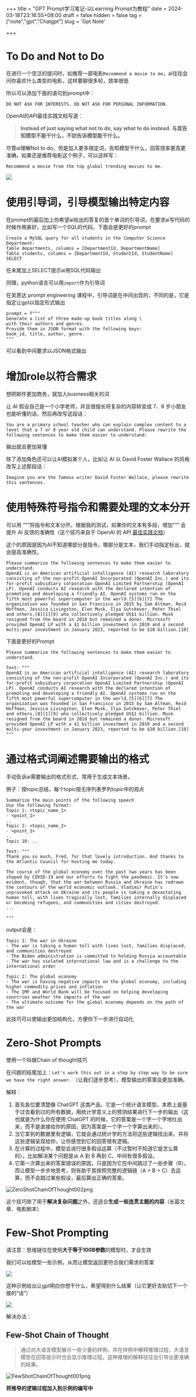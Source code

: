 +++
title = "GPT Prompt学习笔记-以Learning Prompt为教程" 
date = 2024-03-18T23:16:55+08:00
draft = false
hidden = false
tag = ["note","gpt","Chatgpt"]
slug = 'Gpt Note'

+++

# To Do and Not to Do

在进行一个空泛的提问时，如推荐一部电影`Recommend a movie to me`，ai往往会问你喜欢什么类型的电影，这样要聊很多轮，效率很低

所以可以添加下面的语句到prompt中：

`DO NOT ASK FOR INTERESTS. DO NOT ASK FOR PERSONAL INFORMATION.`

OpenAI的API最佳实践文档写道：

> **Instead of just saying what not to do, say what to do instead. 与其告知模型不能干什么，不妨告诉模型能干什么。**

尽管ai理解Not to do，但是加入更多限定词，告知模型干什么，回答效率更高更准确，如果还是推荐电影这个例子，可以这样写：

`Recommend a movie from the top global trending movies to me.`

![](https://github.com/lihepei/scholarpei_blog/blob/main/scholarpei-blog/static/blog-picture/gpt-note/1.png?raw=true)

# 使用引导词，引导模型输出特定内容

在prompt的最后加上你希望ai给出的答复的首个单词的引导词，在要求ai写代码的时候作用甚好，比如写一个SQL的代码，下面会是更好的prompt

```
Create a MySQL query for all students in the Computer Science Department:
Table departments, columns = [DepartmentId, DepartmentName]
Table students, columns = [DepartmentId, StudentId, StudentName]
SELECT
```

在末尾加上SELECT提示ai用SQL代码输出

同理，python语言可以用`import`作为引导词

在吴恩达 prompt engineering 课程中，引导词是在中间出现的，不同的是，它是指定让gpt以指定形式输出

```
prompt = f"""
Generate a list of three made-up book titles along \
with their authors and genres.
Provide them in JSON format with the following keys:
book_id, title, author, genre.
"""
```

可以看到中间要求以JSON格式输出

# 增加role以符合需求

想把邮件更加商务，就加入business相关的词

让 AI 假设自己是一个小学老师，并且很擅长将复杂的内容转变成 7、8 岁小朋友也能听懂的话，然后再改写这段话：

```
You are a primary school teacher who can explain complex content to a level that a 7 or 8 year old child can understand. Please rewrite the following sentences to make them easier to understand:
```

输出就会更加易懂

除了添加角色还可以让AI模拟某个人，比如让 AI 以 David Foster Wallace 的风格改写上述那段话：

`Imagine you are the famous writer David Foster Wallace, please rewrite this sentences.`

# 使用特殊符号指令和需要处理的文本分开

可以用 “”“将指令和文本分开。根据我的测试，如果你的文本有多段，增加”“” 会提升 AI 反馈的准确性（这个技巧来自于 OpenAI 的 API [最佳实践文档](https://help.openai.com/en/articles/6654000-best-practices-for-prompt-engineering-with-openai-api)）

这个的原因是因为AI不知道哪部分是指令，哪部分是文本，我们手动指定标出，就会提高准确性。

```
Please summarize the following sentences to make them easier to understand.
OpenAI is an American artificial intelligence (AI) research laboratory consisting of the non-profit OpenAI Incorporated (OpenAI Inc.) and its for-profit subsidiary corporation OpenAI Limited Partnership (OpenAI LP). OpenAI conducts AI research with the declared intention of promoting and developing a friendly AI. OpenAI systems run on the fifth most powerful supercomputer in the world.[5][6][7] The organization was founded in San Francisco in 2015 by Sam Altman, Reid Hoffman, Jessica Livingston, Elon Musk, Ilya Sutskever, Peter Thiel and others,[8][1][9] who collectively pledged US$1 billion. Musk resigned from the board in 2018 but remained a donor. Microsoft provided OpenAI LP with a $1 billion investment in 2019 and a second multi-year investment in January 2023, reported to be $10 billion.[10]
```

下面是更好的Prompt

```
Please summarize the following sentences to make them easier to understand.

Text: """
OpenAI is an American artificial intelligence (AI) research laboratory consisting of the non-profit OpenAI Incorporated (OpenAI Inc.) and its for-profit subsidiary corporation OpenAI Limited Partnership (OpenAI LP). OpenAI conducts AI research with the declared intention of promoting and developing a friendly AI. OpenAI systems run on the fifth most powerful supercomputer in the world.[5][6][7] The organization was founded in San Francisco in 2015 by Sam Altman, Reid Hoffman, Jessica Livingston, Elon Musk, Ilya Sutskever, Peter Thiel and others,[8][1][9] who collectively pledged US$1 billion. Musk resigned from the board in 2018 but remained a donor. Microsoft provided OpenAI LP with a $1 billion investment in 2019 and a second multi-year investment in January 2023, reported to be $10 billion.[10]
"""
```

# 通过格式词阐述需要输出的格式

手动告诉ai需要输出的格式形式，常用于生成文本场景。

例子：按topic总结，每个topic按无序列表罗列topic中的观点

```
Summarize the main points of the following speech
Use the following format:
Topic 1: <topic_name_1>
- <point_1>
..
Topic 2: <topic_name_2>
- <point_1>
..
Topic 10: ..

Text: """
Thank you so much, Fred, for that lovely introduction. And thanks to the Atlantic Council for hosting me today.

The course of the global economy over the past two years has been shaped by COVID-19 and our efforts to fight the pandemic. It’s now evident, though, that the war between Russia and Ukraine has redrawn the contours of the world economic outlook. Vladimir Putin’s unprovoked attack on Ukraine and its people is taking a devastating human toll, with lives tragically lost, families internally displaced or becoming refugees, and communities and cities destroyed.
...

"""
```

output会是：

```
Topic 1: The war in Ukraine
- The war is taking a human toll with lives lost, families displaced, and communities destroyed
- The Biden administration is committed to holding Russia accountable
- The war has violated international law and is a challenge to the international order

Topic 2: The global economy
- The war is having negative impacts on the global economy, including higher commodity prices and inflation
- The IMF and World Bank will be focused on helping developing countries weather the impacts of the war
- The ultimate outcome for the global economy depends on the path of the war
```

此技巧可以使输出更加结构化，方便你下一步进行自动化

# Zero-Shot Prompts

使用一个叫做Chain of thought技巧

在问题的结尾加上：`Let's work this out in a step by step way to be sure we have the right answer.` （让我们逐步思考），模型输出的答案会更加准确。

解释：

1. 首先各位要清楚像 ChatGPT 这类产品，它是一个统计语言模型，本质上是基于过去看到过的所有数据，用统计学意义上的预测结果进行下一步的输出（这也就是为什么你在使用 ChatGPT 的时候，它的答案是一个字一个字地吐出来，而不是直接给你的原因，因为答案是一个字一个字算出来的）。
2. 当它拿到的数据里有逻辑，它就会通过统计学的方法将这些逻辑找出来，并将这些逻辑呈现给你，让你感觉到它的回答很有逻辑。
3. 在计算的过程中，模型会进行很多假设运算（不过暂时不知道它是怎么算的）。比如解决某个问题是从 A 到 B 再到 C，中间有很多假设。
4. 它第一次算出来的答案错误的原因，只是因为它在中间跳过了一些步骤（B）。而让模型一步步地思考，则有助于其按照完整的逻辑链（A > B > C）去运算，而不会跳过某些假设，最后算出正确的答案。

![ZeroShotChainOfThought002png](https://learningprompt.wiki/zh-Hans/assets/images/ZeroShotChainOfThought002-8036bee6fdf39bd866804837c013319a.png)

这个技巧除了用于**解决复杂问题**之外，还适合**生成一些连贯主题的内容**（长篇文章、电影剧本）

# Few-Shot Prompting

请注意：思维链仅在使用**大于等于100B参数**的模型时，才会生效

我们可以给模型一些示例，从而让模型返回更符合我们需求的答案

![](https://github.com/lihepei/scholarpei_blog/blob/main/scholarpei-blog/static/blog-picture/gpt-note/2.png?raw=true)

这种示例给出让gpt明白你想干什么，希望得到什么结果（让它更好去贴切下一个接的“话”）

![](https://github.com/lihepei/scholarpei_blog/blob/main/scholarpei-blog/static/blog-picture/gpt-note/3.png?raw=true)

解决办法：

## Few-Shot Chain of Thought

> 通过向大语言模型展示一些少量的样例，并在样例中解释推理过程，大语言模型在回答提示时也会显示推理过程。这种推理的解释往往会引导出更准确的结果。

![FewShotChainOfThought001png](https://learningprompt.wiki/zh-Hans/assets/images/FewShotChainOfThought001-cb0c8729dadd349fa916ca44c1c18404.png)

**将推导的逻辑过程加入到示例的编写中**
